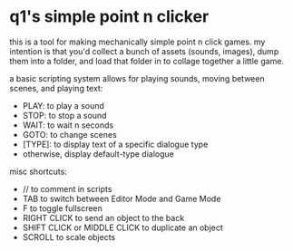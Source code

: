 # q1's simple point n clicker

this is a tool for making mechanically simple point n click games. my intention is that you'd collect a bunch of assets (sounds, images), dump them into a folder, and load that folder in to collage together a little game.

a basic scripting system allows for playing sounds, moving between scenes, and playing text:

- PLAY: to play a sound
- STOP: to stop a sound
- WAIT: to wait n seconds
- GOTO: to change scenes
- [TYPE]: to display text of a specific dialogue type
- otherwise, display default-type dialogue

misc shortcuts:
- // to comment in scripts
- TAB to switch between Editor Mode and Game Mode
- F to toggle fullscreen
- RIGHT CLICK to send an object to the back
- SHIFT CLICK or MIDDLE CLICK to duplicate an object
- SCROLL to scale objects
